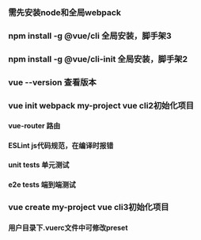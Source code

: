 ### 需先安装node和全局webpack
### npm install -g @vue/cli         全局安装，脚手架3
### npm install -g @vue/cli-init    全局安装，脚手架2
### vue --version                   查看版本

### vue init webpack my-project     vue cli2初始化项目
#### vue-router 路由
#### ESLint js代码规范，在编译时报错
#### unit tests 单元测试
#### e2e tests 端到端测试

### vue create my-project           vue cli3初始化项目
#### 用户目录下.vuerc文件中可修改preset
